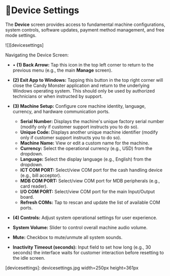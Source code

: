 # Device Settings

The **Device** screen provides access to fundamental machine configurations, system controls, software updates, payment method management, and free mode settings.

![][devicesettings]

Navigating the Device Screen:

* •	 **(1) Back Arrow:** Tap this icon in the top left corner to return to the previous menu (e.g., the main **Manage** screen).

* **(2) Exit App to Windows:** Tapping this button in the top right corner will close the Candy Monster application and return to the underlying Windows operating system. This should only be used by authorized technicians or when instructed by support.

* **(3) Machine Setup:** Configure core machine identity, language, currency, and hardware communication ports.
    * **Serial Number:** Displays the machine's unique factory serial number (modify only if customer support instructs you to do so).
    * **Unique Code:** Displays another unique machine identifier (modify only if customer support instructs you to do so).
    * **Machine Name:** View or edit a custom name for the machine.
    * **Currency:** Select the operational currency (e.g., USD) from the dropdown.
    * **Language:** Select the display language (e.g., English) from the dropdown.
    * **ICT COM PORT:** Select/view COM port for the cash handling device (e.g., bill acceptor).
    * **MDB COM PORT:** Select/view COM port for MDB peripherals (e.g., card reader).
    * **I/O COM PORT:** Select/view COM port for the main Input/Output board.
    * **Refresh COMs:** Tap to rescan and update the list of available COM ports.

* **(4) Controls:** Adjust system operational settings for user experience.
* **System Volume:** Slider to control overall machine audio volume.
* **Mute:** Checkbox to mute/unmute all system sounds.
* **Inactivity Timeout (seconds):** Input field to set how long (e.g., 30 seconds) the interface waits for customer interaction before resetting to the idle screen.

[devicesettings]: devicesettings.jpg width=250px height=361px